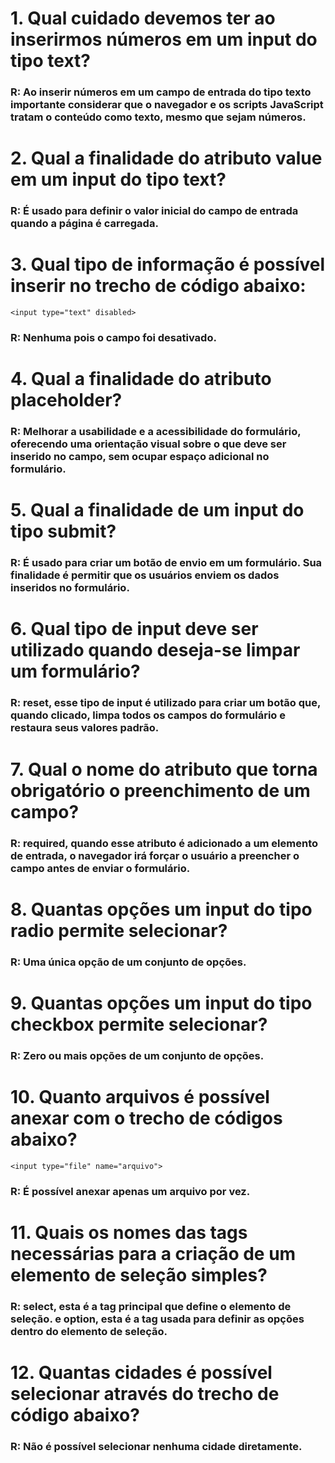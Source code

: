 # 1. Qual cuidado devemos ter ao inserirmos números em um input do tipo text?
### R: Ao inserir números em um campo de entrada do tipo texto importante considerar que o navegador e os scripts JavaScript tratam o conteúdo como texto, mesmo que sejam números.

# 2. Qual a finalidade do atributo value em um input do tipo text? 
### R: É usado para definir o valor inicial do campo de entrada quando a página é carregada.

# 3. Qual tipo de informação é possível inserir no trecho de código abaixo:
````<input type="text" disabled>````
### R: Nenhuma pois o campo foi desativado.

# 4. Qual a finalidade do atributo placeholder?
### R: Melhorar a usabilidade e a acessibilidade do formulário, oferecendo uma orientação visual sobre o que deve ser inserido no campo, sem ocupar espaço adicional no formulário.

# 5. Qual a finalidade de um input do tipo submit?
### R: É usado para criar um botão de envio em um formulário. Sua finalidade é permitir que os usuários enviem os dados inseridos no formulário.

# 6. Qual tipo de input deve ser utilizado quando deseja-se limpar um formulário?
### R: reset, esse tipo de input é utilizado para criar um botão que, quando clicado, limpa todos os campos do formulário e restaura seus valores padrão.

# 7. Qual o nome do atributo que torna obrigatório o preenchimento de um campo?
### R: required, quando esse atributo é adicionado a um elemento de entrada, o navegador irá forçar o usuário a preencher o campo antes de enviar o formulário.

# 8. Quantas opções um input do tipo radio permite selecionar?
### R: Uma única opção de um conjunto de opções.

# 9. Quantas opções um input do tipo checkbox permite selecionar?
### R: Zero ou mais opções de um conjunto de opções.

# 10. Quanto arquivos é possível anexar com o trecho de códigos abaixo?
````<input type="file" name="arquivo">````
### R: É possível anexar apenas um arquivo por vez. 

# 11. Quais os nomes das tags necessárias para a criação de um elemento de seleção simples?
### R: select, esta é a tag principal que define o elemento de seleção. e option, esta é a tag usada para definir as opções dentro do elemento de seleção.

# 12. Quantas cidades é possível selecionar através do trecho de código abaixo?
### R: Não é possível selecionar nenhuma cidade diretamente.